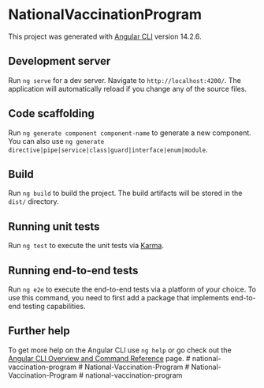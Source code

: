 # NationalVaccinationProgram

This project was generated with [Angular CLI](https://github.com/angular/angular-cli) version 14.2.6.

## Development server

Run `ng serve` for a dev server. Navigate to `http://localhost:4200/`. The application will automatically reload if you change any of the source files.

## Code scaffolding

Run `ng generate component component-name` to generate a new component. You can also use `ng generate directive|pipe|service|class|guard|interface|enum|module`.

## Build

Run `ng build` to build the project. The build artifacts will be stored in the `dist/` directory.

## Running unit tests

Run `ng test` to execute the unit tests via [Karma](https://karma-runner.github.io).

## Running end-to-end tests

Run `ng e2e` to execute the end-to-end tests via a platform of your choice. To use this command, you need to first add a package that implements end-to-end testing capabilities.

## Further help

To get more help on the Angular CLI use `ng help` or go check out the [Angular CLI Overview and Command Reference](https://angular.io/cli) page.
#   n a t i o n a l - v a c c i n a t i o n - p r o g r a m  
 #   N a t i o n a l - V a c c i n a t i o n - P r o g r a m  
 #   N a t i o n a l - V a c c i n a t i o n - P r o g r a m  
 #   n a t i o n a l - v a c c i n a t i o n - p r o g r a m  
 